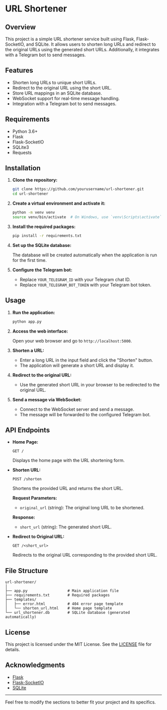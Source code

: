 # URL Shortener

## Overview

This project is a simple URL shortener service built using Flask, Flask-SocketIO, and SQLite. It allows users to shorten long URLs and redirect to the original URLs using the generated short URLs. Additionally, it integrates with a Telegram bot to send messages.

## Features

- Shorten long URLs to unique short URLs.
- Redirect to the original URL using the short URL.
- Store URL mappings in an SQLite database.
- WebSocket support for real-time message handling.
- Integration with a Telegram bot to send messages.

## Requirements

- Python 3.6+
- Flask
- Flask-SocketIO
- SQLite3
- Requests

## Installation

1. **Clone the repository:**

   ```bash
   git clone https://github.com/yourusername/url-shortener.git
   cd url-shortener
   ```

2. **Create a virtual environment and activate it:**

   ```bash
   python -m venv venv
   source venv/bin/activate  # On Windows, use `venv\Scripts\activate`
   ```

3. **Install the required packages:**

   ```bash
   pip install -r requirements.txt
   ```

4. **Set up the SQLite database:**

   The database will be created automatically when the application is run for the first time.

5. **Configure the Telegram bot:**

   - Replace `YOUR_TELEGRAM_ID` with your Telegram chat ID.
   - Replace `YOUR_TELEGRAM_BOT_TOKEN` with your Telegram bot token.

## Usage

1. **Run the application:**

   ```bash
   python app.py
   ```

2. **Access the web interface:**

   Open your web browser and go to `http://localhost:5000`.

3. **Shorten a URL:**

   - Enter a long URL in the input field and click the "Shorten" button.
   - The application will generate a short URL and display it.

4. **Redirect to the original URL:**

   - Use the generated short URL in your browser to be redirected to the original URL.

5. **Send a message via WebSocket:**

   - Connect to the WebSocket server and send a message.
   - The message will be forwarded to the configured Telegram bot.

## API Endpoints

- **Home Page:**

  ```
  GET /
  ```

  Displays the home page with the URL shortening form.

- **Shorten URL:**

  ```
  POST /shorten
  ```

  Shortens the provided URL and returns the short URL.

  **Request Parameters:**
  - `original_url` (string): The original long URL to be shortened.

  **Response:**
  - `short_url` (string): The generated short URL.

- **Redirect to Original URL:**

  ```
  GET /<short_url>
  ```

  Redirects to the original URL corresponding to the provided short URL.

## File Structure

```
url-shortener/
│
├── app.py                  # Main application file
├── requirements.txt        # Required packages
├── templates/
│   ├── error.html          # 404 error page template
│   └── shorten_url.html    # Home page template
└── url_shortener.db        # SQLite database (generated automatically)
```

## License

This project is licensed under the MIT License. See the [LICENSE](LICENSE) file for details.

## Acknowledgments

- [Flask](https://flask.palletsprojects.com/)
- [Flask-SocketIO](https://flask-socketio.readthedocs.io/)
- [SQLite](https://www.sqlite.org/index.html)

---

Feel free to modify the sections to better fit your project and its specifics.
